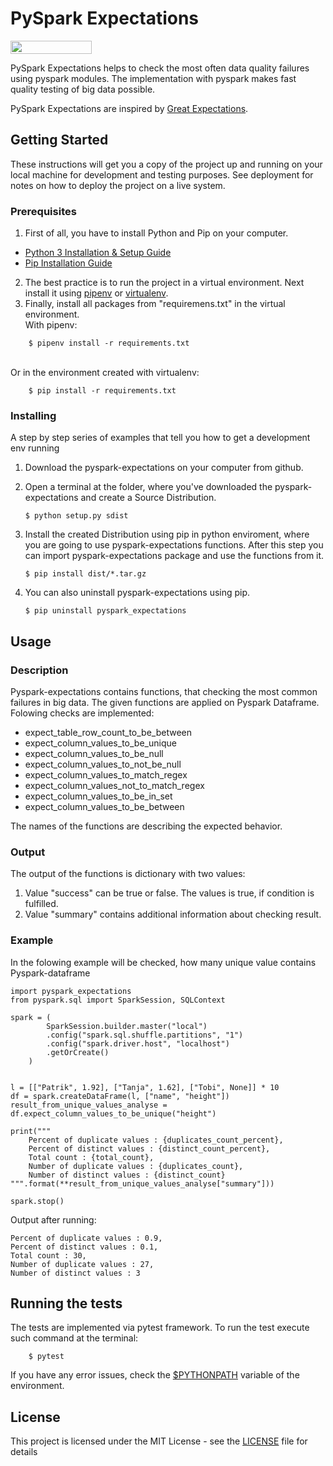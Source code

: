 # PySpark Expectations

[<img src="https://opensourcelogos.aws.dmtech.cloud/dmTECH_opensource_logo.svg" height="21" width="130">](https://www.dmtech.de/)

PySpark Expectations helps to check the most often data quality failures using pyspark modules. 
The implementation with pyspark makes fast quality testing of big data possible.

PySpark Expectations are inspired by [Great Expectations](https://github.com/great-expectations/great_expectations).

## Getting Started

These instructions will get you a copy of the project up and running on your local machine for development and testing purposes. See deployment for notes on how to deploy the project on a live system.

### Prerequisites

1. First of all, you have to install Python and Pip on your computer.
* [Python 3 Installation & Setup Guide](https://realpython.com/installing-python/)
* [Pip Installation Guide](https://pip.pypa.io/en/stable/installing/)
2. The best practice is to run the project in a virtual environment. Next install it using [pipenv](https://pipenv-fork.readthedocs.io/en/latest/) or [virtualenv](https://virtualenv.pypa.io/en/latest/).
3. Finally, install all packages from "requiremens.txt" in the virtual environment. 
<br/> With pipenv: 
```
    $ pipenv install -r requirements.txt
```
<br/> Or in the environment created with virtualenv: 
```
    $ pip install -r requirements.txt
```

### Installing

A step by step series of examples that tell you how to get a development env running

1. Download the pyspark-expectations on your computer from github.
2. Open a terminal at the folder, where you've downloaded the pyspark-expectations and create a Source Distribution.

    ```
    $ python setup.py sdist
    ```

3. Install the created Distribution using pip in python enviroment, where you are going to use pyspark-expectations functions. After this step you can import pyspark-expectations package and use the functions from it.

    ```
    $ pip install dist/*.tar.gz 
    ```

4. You can also uninstall pyspark-expectations using pip.

    ```
    $ pip uninstall pyspark_expectations
    ```

## Usage

### Description

Pyspark-expectations contains functions, that checking the most common failures in big data. 
The given functions are applied on Pyspark Dataframe. Folowing checks are implemented:
* expect_table_row_count_to_be_between
* expect_column_values_to_be_unique
* expect_column_values_to_be_null
* expect_column_values_to_not_be_null
* expect_column_values_to_match_regex
* expect_column_values_not_to_match_regex
* expect_column_values_to_be_in_set
* expect_column_values_to_be_between

The names of the functions are describing the expected behavior. 

### Output

The output of the functions is dictionary with two values:
1. Value "success" can be true or false. The values is true, if condition is fulfilled. 
2. Value "summary" contains additional information about checking result.

### Example

In the folowing example will be checked, how many unique value contains Pyspark-dataframe

```
import pyspark_expectations
from pyspark.sql import SparkSession, SQLContext

spark = (
        SparkSession.builder.master("local")
        .config("spark.sql.shuffle.partitions", "1")
        .config("spark.driver.host", "localhost")
        .getOrCreate()
    )


l = [["Patrik", 1.92], ["Tanja", 1.62], ["Tobi", None]] * 10
df = spark.createDataFrame(l, ["name", "height"])
result_from_unique_values_analyse = df.expect_column_values_to_be_unique("height")

print("""
    Percent of duplicate values : {duplicates_count_percent},
    Percent of distinct values : {distinct_count_percent},
    Total count : {total_count},
    Number of duplicate values : {duplicates_count},
    Number of distinct values : {distinct_count}
""".format(**result_from_unique_values_analyse["summary"]))

spark.stop()
```

Output after running:

```
Percent of duplicate values : 0.9,
Percent of distinct values : 0.1,
Total count : 30,
Number of duplicate values : 27,
Number of distinct values : 3
```

## Running the tests

The tests are implemented via pytest framework. 
To run the test execute such command at the terminal:
```
    $ pytest 
```
If you have any error issues, check the [$PYTHONPATH](https://bic-berkeley.github.io/psych-214-fall-2016/using_pythonpath.html) variable of the environment.

## License

This project is licensed under the MIT License - see the [LICENSE](LICENSE) file for details